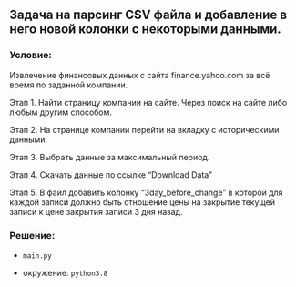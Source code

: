 ## Задача на парсинг CSV файла и добавление в него новой колонки с некоторыми данными.

### Условие:
 
Извлечение финансовых данных с сайта finance.yahoo.com за всё время по заданной компании.

Этап 1. Найти страницу компании на сайте. Через поиск на сайте либо любым другим способом.

Этап 2. На странице компании перейти на вкладку с историческими данными.

Этап 3. Выбрать данные за максимальный период.

Этап 4. Скачать данные по ссылке “Download Data”

Этап 5. В файл добавить колонку “3day_before_change” в которой для каждой записи должно быть отношение цены на закрытие текущей записи к цене закрытия записи 3 дня назад.

### Решение:

- `main.py`

- окружение: `python3.8`